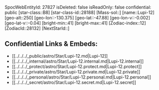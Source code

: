 ﻿---
location: [-47.88,130.375,250]
type: Star
tags:
- astro/Star

---
SpocWebEntityId: 27827
isDeleted: false
isReadOnly: false
confidential: public
[star-class::B8]
[star-class-id::28188]
[Mass-sol::]
[name::Lupi-12]
[geo-alt::250]
[geo-lon::-130.375]
[geo-lat::-47.88]
[geo-lon-v::-0.002]
[geo-lat-v::-0.04]
[bright-min::41]
[bright-max::41]
[Zodiac-index::12]
[ZodiacId::28132]
[NextStarId::]



## Confidential Links & Embeds: 
- [[../../../_public/astro/Star/Lupi-12.md|Lupi-12]] 
- [[../../../_internal/astro/Star/Lupi-12.internal.md|Lupi-12.internal]] 
- [[../../../_protect/astro/Star/Lupi-12.protect.md|Lupi-12.protect]] 
- [[../../../_private/astro/Star/Lupi-12.private.md|Lupi-12.private]] 
- [[../../../_personal/astro/Star/Lupi-12.personal.md|Lupi-12.personal]] 
- [[../../../_secret/astro/Star/Lupi-12.secret.md|Lupi-12.secret]] 
